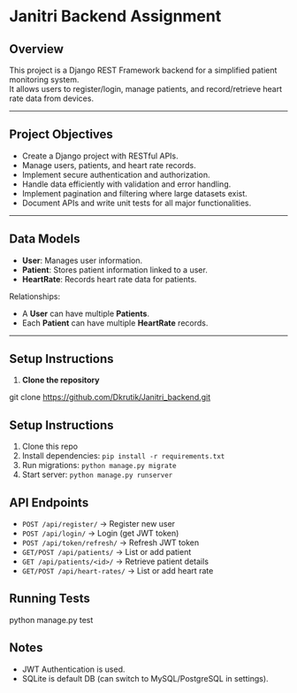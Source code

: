 # Janitri Backend Assignment

## Overview
This project is a Django REST Framework backend for a simplified patient monitoring system.  
It allows users to register/login, manage patients, and record/retrieve heart rate data from devices.

---

## Project Objectives

- Create a Django project with RESTful APIs.
- Manage users, patients, and heart rate records.
- Implement secure authentication and authorization.
- Handle data efficiently with validation and error handling.
- Implement pagination and filtering where large datasets exist.
- Document APIs and write unit tests for all major functionalities.

---

## Data Models

- **User**: Manages user information.
- **Patient**: Stores patient information linked to a user.
- **HeartRate**: Records heart rate data for patients.

Relationships:
- A **User** can have multiple **Patients**.
- Each **Patient** can have multiple **HeartRate** records.

---

## Setup Instructions

1. **Clone the repository**


git clone  https://github.com/Dkrutik/Janitri_backend.git

## Setup Instructions
1. Clone this repo
2. Install dependencies: `pip install -r requirements.txt`
3. Run migrations: `python manage.py migrate`
4. Start server: `python manage.py runserver`

## API Endpoints
- `POST /api/register/` → Register new user
- `POST /api/login/` → Login (get JWT token)
- `POST /api/token/refresh/` → Refresh JWT token
- `GET/POST /api/patients/` → List or add patient
- `GET /api/patients/<id>/` → Retrieve patient details
- `GET/POST /api/heart-rates/` → List or add heart rate

## Running Tests
python manage.py test

## Notes
- JWT Authentication is used.
- SQLite is default DB (can switch to MySQL/PostgreSQL in settings).
